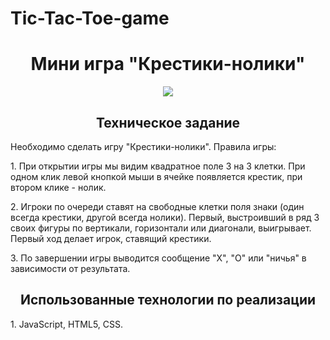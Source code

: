 # Tic-Tac-Toe-game
<h1 align="center">Мини игра "Крестики-нолики"</h1>
<p align="center"><img src="images/tictoc.jpg"/></p>
<h2 align="center">Техническое задание</h2>
<p>Необходимо сделать игру "Крестики-нолики". Правила игры:
<p>1. При открытии игры мы видим квадратное поле 3 на 3 клетки. При одном клик левой кнопкой мыши в ячейке появляется крестик, при втором клике - нолик.</p>
<p>2. Игроки по очереди ставят на свободные клетки поля знаки (один всегда крестики, другой всегда нолики).
  Первый, выстроивший в ряд 3 своих фигуры по вертикали, горизонтали или диагонали, выигрывает. Первый ход делает игрок, ставящий крестики.</p>
<p>3. По завершении игры выводится сообщение "X", "O" или "ничья" в зависимости от результата.</p>

<h2 align="center">Использованные технологии по реализации</h2>
<p>1. JavaScript, HTML5, CSS.</p>
